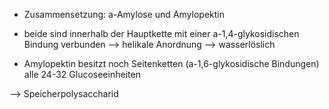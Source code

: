 - Zusammensetzung: a-Amylose und Amylopektin 

- beide sind innerhalb der Hauptkette mit einer a-1,4-glykosidischen Bindung verbunden --> helikale Anordnung --> wasserlöslich 

- Amylopektin besitzt noch Seitenketten (a-1,6-glykosidische Bindungen) alle 24-32 Glucoseeinheiten 


--> Speicherpolysaccharid